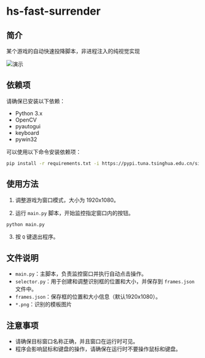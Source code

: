 # hs-fast-surrender

## 简介

某个游戏的自动快速投降脚本，非进程注入的纯视觉实现

![演示](https://github.com/user-attachments/assets/7962847e-bee2-42ec-a0ed-5cb68f9fcd47)

## 依赖项

请确保已安装以下依赖：

- Python 3.x
- OpenCV
- pyautogui
- keyboard
- pywin32

可以使用以下命令安装依赖项：

```bash
pip install -r requirements.txt -i https://pypi.tuna.tsinghua.edu.cn/simple
```

## 使用方法

1. 调整游戏为窗口模式，大小为 1920x1080。

2. 运行 `main.py` 脚本，开始监控指定窗口内的按钮。

```bash
python main.py
```

3. 按 `Q` 键退出程序。

## 文件说明

- `main.py`：主脚本，负责监控窗口并执行自动点击操作。
- `selector.py`：用于创建和调整识别框的位置和大小，并保存到 `frames.json` 文件中。
- `frames.json`：保存框的位置和大小信息（默认1920x1080）。
- `*.png`：识别的模板图片

## 注意事项

- 请确保目标窗口名称正确，并且窗口在运行时可见。
- 程序会影响鼠标和键盘的操作，请确保在运行时不要操作鼠标和键盘。
